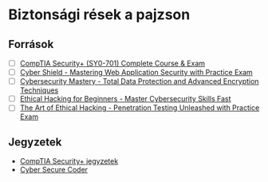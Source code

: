 # Biztonsági rések a pajzson

## Források

- [ ] [CompTIA Security+ (SY0-701) Complete Course & Exam](https://www.udemy.com/course/securityplus/learn/lecture/40864589#content)
- [ ] [Cyber Shield - Mastering Web Application Security with Practice Exam](https://training.mammothinteractive.com/courses/enrolled/2463137)
- [ ] [Cybersecurity Mastery - Total Data Protection and Advanced Encryption Techniques](https://training.mammothinteractive.com/courses/enrolled/2415670)
- [ ] [Ethical Hacking for Beginners - Master Cybersecurity Skills Fast](https://training.mammothinteractive.com/courses/enrolled/2690237)
- [ ] [The Art of Ethical Hacking - Penetration Testing Unleashed with Practice Exam](https://training.mammothinteractive.com/courses/enrolled/2463127)

## Jegyzetek

- [CompTIA Security+ jegyzetek](https://kovacsgergely22.github.io/Notes/Szakdolgozat/CompTIA_Security+-Udemy/)
- [Cyber Secure Coder](https://kovacsgergely22.github.io/Notes/Szakdolgozat/Cyber-Secure-Coder_Packt_video/)
